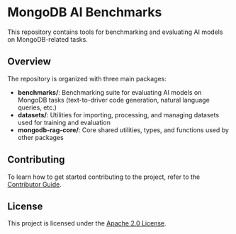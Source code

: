 # MongoDB AI Benchmarks

This repository contains tools for benchmarking and evaluating AI models on MongoDB-related tasks.

## Overview

The repository is organized with three main packages:

- **benchmarks/**: Benchmarking suite for evaluating AI models on MongoDB tasks (text-to-driver code generation, natural language queries, etc.)
- **datasets/**: Utilities for importing, processing, and managing datasets used for training and evaluation
- **mongodb-rag-core/**: Core shared utilities, types, and functions used by other packages

## Contributing

To learn how to get started contributing to the project, refer to the [Contributor Guide](./CONTRIBUTING.md).

## License

This project is licensed under the [Apache 2.0 License](LICENSE).
